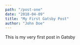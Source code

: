 ```yaml
---
path: "/post-one"
date: "2018-04-09"
title: "My First Gatsby Post"
author: "John Doe"
---
```


This is my very first post in Gatsby
